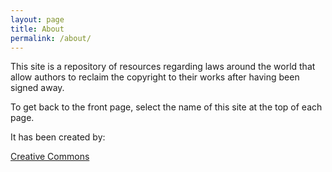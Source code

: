 ```yaml
---
layout: page
title: About
permalink: /about/
---
```


This site is a repository of resources regarding laws around the world that allow authors to reclaim the copyright to their works after having been signed away.

To get back to the front page, select the name of this site at the top of each page.

It has been created by:

[Creative Commons](https://creativecommons.org/)
